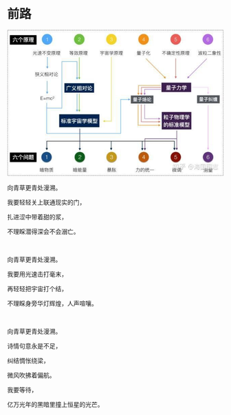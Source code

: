 # 前路



![通向边界](my_way.assets/通向物理边界.jpg)

向青草更青处漫溯。

我要轻轻关上联通现实的门，

扎进涩中带着甜的浆，

不理睬潜得深会不会溺亡。    

​    

向青草更青处漫溯。

我要用光速击打毫末，

再轻轻把宇宙打个结，

不理睬身旁华灯辉煌，人声喧嚷。    

​    

向青草更青处漫溯。

诗情句意永是不足，

纠结惆怅绕梁，

微风吹拂着偏航。

我要等待，

亿万光年的黑暗里撞上恒星的光芒。    

​    
